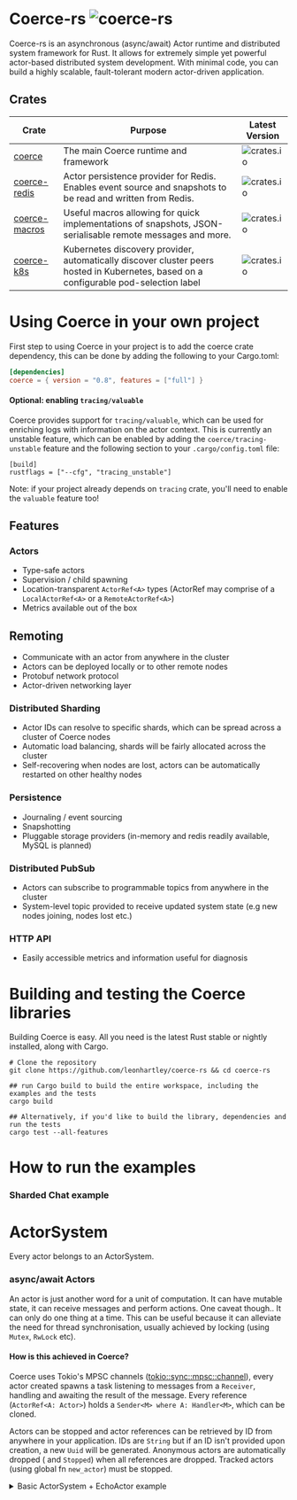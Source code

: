 # Coerce-rs  ![coerce-rs](https://github.com/LeonHartley/Coerce-rs/workflows/coerce-rs%20tests/badge.svg)

Coerce-rs is an asynchronous (async/await) Actor runtime and distributed system framework for Rust. It allows for
extremely simple yet powerful actor-based distributed system development. With minimal code, you can build a highly
scalable, fault-tolerant modern actor-driven application.

## Crates
| **Crate**                                               | **Purpose**                                                                                                                           | **Latest Version**                                              |
|---------------------------------------------------------|---------------------------------------------------------------------------------------------------------------------------------------|-----------------------------------------------------------------|
| [coerce](https://crates.io/crates/coerce)               | The main Coerce runtime and framework                                                                                                 | ![crates.io](https://img.shields.io/crates/v/coerce.svg)        |
| [coerce-redis](https://crates.io/crates/coerce-redis)   | Actor persistence provider for Redis. Enables event source and snapshots to be read and written from Redis.                           | ![crates.io](https://img.shields.io/crates/v/coerce-redis.svg)  |
| [coerce-macros](https://crates.io/crates/coerce-macros) | Useful macros allowing for quick implementations of snapshots, JSON-serialisable remote messages and more.                            | ![crates.io](https://img.shields.io/crates/v/coerce-macros.svg) |
| [coerce-k8s](https://crates.io/crates/coerce-k8s)       | Kubernetes discovery provider, automatically discover cluster peers hosted in Kubernetes, based on a configurable pod-selection label | ![crates.io](https://img.shields.io/crates/v/coerce-k8s.svg)    |

# Using Coerce in your own project
First step to using Coerce in your project is to add the coerce crate dependency, this can be done by adding the following
to your Cargo.toml:

```toml
[dependencies]
coerce = { version = "0.8", features = ["full"] }
```

#### Optional: enabling `tracing/valuable`
Coerce provides support for `tracing/valuable`, which can be used for enriching logs with information on the actor context. This is currently an unstable feature, which can be enabled by adding the `coerce/tracing-unstable` feature and the following section to your `.cargo/config.toml` file:
```
[build]
rustflags = ["--cfg", "tracing_unstable"]
```

Note: if your project already depends on `tracing` crate, you'll need to enable the `valuable` feature too!

## Features

### Actors
 - Type-safe actors
 - Supervision / child spawning
 - Location-transparent `ActorRef<A>` types (ActorRef may comprise of a `LocalActorRef<A>` or a `RemoteActorRef<A>`)
 - Metrics available out of the box

## Remoting
  - Communicate with an actor from anywhere in the cluster
  - Actors can be deployed locally or to other remote nodes
  - Protobuf network protocol
  - Actor-driven networking layer

### Distributed Sharding

- Actor IDs can resolve to specific shards, which can be spread across a cluster of Coerce nodes
- Automatic load balancing, shards will be fairly allocated across the cluster
- Self-recovering when nodes are lost, actors can be automatically restarted on other healthy nodes

### Persistence

- Journaling / event sourcing
- Snapshotting
- Pluggable storage providers (in-memory and redis readily available, MySQL is planned)

### Distributed PubSub

- Actors can subscribe to programmable topics from anywhere in the cluster
- System-level topic provided to receive updated system state (e.g new nodes joining, nodes lost etc.)

### HTTP API

- Easily accessible metrics and information useful for diagnosis


# Building and testing the Coerce libraries
Building Coerce is easy. All you need is the latest Rust stable or nightly installed, along with Cargo.

```shell
# Clone the repository
git clone https://github.com/leonhartley/coerce-rs && cd coerce-rs

## run Cargo build to build the entire workspace, including the examples and the tests
cargo build

## Alternatively, if you'd like to build the library, dependencies and run the tests
cargo test --all-features
```

# How to run the examples
### Sharded Chat example


# ActorSystem

Every actor belongs to an ActorSystem.

### async/await Actors

An actor is just another word for a unit of computation. It can have mutable state, it can receive messages and perform
actions. One caveat though.. It can only do one thing at a time. This can be useful because it can alleviate the need
for thread synchronisation, usually achieved by locking (using `Mutex`, `RwLock` etc).



#### How is this achieved in Coerce?

Coerce uses Tokio's MPSC channels ([tokio::sync::mpsc::channel][channel]), every actor created spawns a task listening
to messages from a
`Receiver`, handling and awaiting the result of the message. Every reference (`ActorRef<A: Actor>`) holds
a `Sender<M> where A: Handler<M>`, which can be cloned.

Actors can be stopped and actor references can be retrieved by ID from anywhere in your application. IDs are `String`
but if an ID isn't provided upon creation, a new `Uuid` will be generated. Anonymous actors are automatically dropped (
and `Stopped`)
when all references are dropped. Tracked actors (using global fn `new_actor`) must be stopped.

<details>
  <summary>Basic ActorSystem + EchoActor example</summary>

### Example

```rust
pub struct EchoActor {}

#[async_trait]
impl Actor for EchoActor {}

pub struct EchoMessage(String);

impl Message for EchoMessage {
    type Result = String;
}

#[async_trait]
impl Handler<EchoMessage> for EchoActor {
    async fn handle(
        &mut self,
        message: EchoMessage,
        _ctx: &mut ActorContext,
    ) -> String {
        message.0.clone()
    }
}

pub async fn run() {
    let mut actor = new_actor(EchoActor {}).await.unwrap();

    let hello_world = "hello, world".to_string();
    let result = actor.send(EchoMessage(hello_world.clone())).await;

    assert_eq!(result, Ok(hello_world));
}
```

### Timer Example

```rust
pub struct EchoActor {}

#[async_trait]
impl Actor for EchoActor {}

pub struct EchoMessage(String);

impl Message for EchoMessage {
    type Result = String;
}

pub struct PrintTimer(String);

impl TimerTick for PrintTimer {}

#[async_trait]
impl Handler<PrintTimer> for EchoActor {
    async fn handle(&mut self, msg: PrintTimer, _ctx: &mut ActorContext) {
        println!("{}", msg.0);
    }
}

pub async fn run() {
    let mut actor = new_actor(EchoActor {}).await.unwrap();
    let hello_world = "hello world!".to_string();

    // print "hello world!" every 5 seconds
    let timer = Timer::start(actor.clone(), Duration::from_secs(5), TimerTick(hello_world));

    // timer is stopped when handle is out of scope or can be stopped manually by calling `.stop()`
    sleep(Duration::from_secs(20)).await;
    timer.stop();
}
```

</details>


[channel]: https://docs.rs/tokio/0.2.4/tokio/sync/mpsc/fn.channel.html
